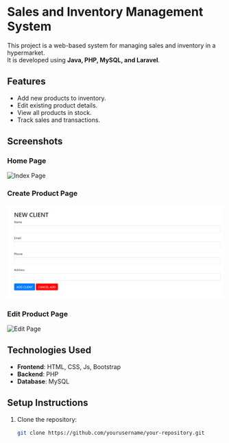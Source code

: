 # Sales and Inventory Management System

This project is a web-based system for managing sales and inventory in a hypermarket.  
It is developed using **Java, PHP, MySQL, and Laravel**.

## Features
- Add new products to inventory.
- Edit existing product details.
- View all products in stock.
- Track sales and transactions.

## Screenshots

### Home Page
![Index Page](images/index_page.png)

### Create Product Page
![Create Page](https://github.com/3boudi/web-for-ecom/blob/main/images/creat%20page.png?raw=true)

### Edit Product Page
![Edit Page](images/edit_page.png)

## Technologies Used
- **Frontend**: HTML, CSS, Js, Bootstrap  
- **Backend**: PHP 
- **Database**: MySQL  

## Setup Instructions
1. Clone the repository:  
   ```sh
   git clone https://github.com/yourusername/your-repository.git
